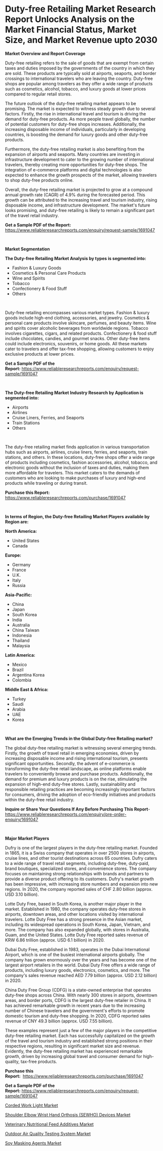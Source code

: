 <p><h1>Duty-free Retailing Market Research Report Unlocks Analysis on the Market Financial Status, Market Size, and Market Revenue upto 2030</h1></p><p><strong>Market Overview and Report Coverage</strong></p>
<p><p>Duty-free retailing refers to the sale of goods that are exempt from certain taxes and duties imposed by the governments of the country in which they are sold. These products are typically sold at airports, seaports, and border crossings to international travelers who are leaving the country. Duty-free shops are popular among travelers as they offer a wide range of products such as cosmetics, alcohol, tobacco, and luxury goods at lower prices compared to regular retail stores.</p><p>The future outlook of the duty-free retailing market appears to be promising. The market is expected to witness steady growth due to several factors. Firstly, the rise in international travel and tourism is driving the demand for duty-free products. As more people travel globally, the number of potential customers for duty-free shops increases. Additionally, the increasing disposable income of individuals, particularly in developing countries, is boosting the demand for luxury goods and other duty-free products.</p><p>Furthermore, the duty-free retailing market is also benefiting from the expansion of airports and seaports. Many countries are investing in infrastructure development to cater to the growing number of international travelers, thereby creating more opportunities for duty-free shops. The integration of e-commerce platforms and digital technologies is also expected to enhance the growth prospects of the market, allowing travelers to shop duty-free products online.</p><p>Overall, the duty-free retailing market is projected to grow at a compound annual growth rate (CAGR) of 4.9% during the forecasted period. This growth can be attributed to the increasing travel and tourism industry, rising disposable income, and infrastructure development. The market's future looks promising, and duty-free retailing is likely to remain a significant part of the travel retail industry.</p></p>
<p><strong>Get a Sample PDF of the Report:</strong> <a href="https://www.reliableresearchreports.com/enquiry/request-sample/1691047">https://www.reliableresearchreports.com/enquiry/request-sample/1691047</a></p>
<p>&nbsp;</p>
<p><strong>Market Segmentation</strong></p>
<p><strong>The Duty-free Retailing Market Analysis by types is segmented into:</strong></p>
<p><ul><li>Fashion & Luxury Goods</li><li>Cosmetics & Personal Care Products</li><li>Wine and Spirits</li><li>Tobacco</li><li>Confectionery & Food Stuff</li><li>Others</li></ul></p>
<p>&nbsp;</p>
<p><p>Duty-free retailing encompasses various market types. Fashion & luxury goods include high-end clothing, accessories, and jewelry. Cosmetics & personal care products involve skincare, perfumes, and beauty items. Wine and spirits cover alcoholic beverages from worldwide regions. Tobacco involves cigarettes, cigars, and related products. Confectionery & food stuff include chocolates, candies, and gourmet snacks. Other duty-free items could include electronics, souvenirs, or home goods. All these markets cater to travelers and offer tax-free shopping, allowing customers to enjoy exclusive products at lower prices.</p></p>
<p><strong>Get a Sample PDF of the Report:</strong>&nbsp;<a href="https://www.reliableresearchreports.com/enquiry/request-sample/1691047">https://www.reliableresearchreports.com/enquiry/request-sample/1691047</a></p>
<p>&nbsp;</p>
<p><strong>The Duty-free Retailing Market Industry Research by Application is segmented into:</strong></p>
<p><ul><li>Airports</li><li>Airlines</li><li>Cruise Liners, Ferries, and Seaports</li><li>Train Stations</li><li>Others</li></ul></p>
<p>&nbsp;</p>
<p><p>The duty-free retailing market finds application in various transportation hubs such as airports, airlines, cruise liners, ferries, and seaports, train stations, and others. In these locations, duty-free shops offer a wide range of products including cosmetics, fashion accessories, alcohol, tobacco, and electronic goods without the inclusion of taxes and duties, making them more affordable for travelers. This market caters to the demands of customers who are looking to make purchases of luxury and high-end products while traveling or during transit.</p></p>
<p><strong>Purchase this Report:</strong>&nbsp; <a href="https://www.reliableresearchreports.com/purchase/1691047">https://www.reliableresearchreports.com/purchase/1691047</a></p>
<p>&nbsp;</p>
<p><strong>In terms of Region, the Duty-free Retailing Market Players available by Region are:</strong></p>
<p>
    <p> <strong> North America: </strong>
        <ul>
            <li>United States</li>
            <li>Canada</li>
        </ul>
        </p> 
    <p> <strong> Europe: </strong>
        <ul>
            <li>Germany</li>
            <li>France</li>
            <li>U.K.</li>
            <li>Italy</li>
            <li>Russia</li>
        </ul>
        </p> 
    <p> <strong> Asia-Pacific: </strong>
        <ul>
            <li>China</li>
            <li>Japan</li>
            <li>South Korea</li>
            <li>India</li>
            <li>Australia</li>
            <li>China Taiwan</li>
            <li>Indonesia</li>
            <li>Thailand</li>
            <li>Malaysia</li>
        </ul>
        </p> 
    <p> <strong> Latin America: </strong>
        <ul>
            <li>Mexico</li>
            <li>Brazil</li>
            <li>Argentina Korea</li>
            <li>Colombia</li>
        </ul>
        </p> 
    <p> <strong> Middle East & Africa: </strong>
        <ul>
            <li>Turkey</li>
            <li>Saudi</li>
            <li>Arabia</li>
            <li>UAE</li>
            <li>Korea</li>
        </ul>
    </p>
    </p>
<p>&nbsp;</p>
<p><strong>What are the Emerging Trends in the Global Duty-free Retailing market?</strong></p>
<p><p>The global duty-free retailing market is witnessing several emerging trends. Firstly, the growth of travel retail in emerging economies, driven by increasing disposable income and rising international tourism, presents significant opportunities. Secondly, the advent of e-commerce is transforming the duty-free retail landscape, as online platforms enable travelers to conveniently browse and purchase products. Additionally, the demand for premium and luxury products is on the rise, stimulating the expansion of high-end duty-free stores. Lastly, sustainability and responsible retailing practices are becoming increasingly important factors for consumers, driving the adoption of eco-friendly initiatives and products within the duty-free retail industry.</p></p>
<p><strong>Inquire or Share Your Questions If Any Before Purchasing This Report</strong>- <a href="https://www.reliableresearchreports.com/enquiry/pre-order-enquiry/1691047">https://www.reliableresearchreports.com/enquiry/pre-order-enquiry/1691047</a></p>
<p>&nbsp;</p>
<p><strong>Major Market Players</strong></p>
<p><p>Dufry is one of the largest players in the duty-free retailing market. Founded in 1865, it is a Swiss company that operates in over 2500 stores in airports, cruise lines, and other tourist destinations across 65 countries. Dufry caters to a wide range of travel retail segments, including duty-free, duty-paid, brand boutiques, specialized stores, and convenience stores. The company focuses on maintaining strong relationships with brands and partners to provide a diverse product offering to its customers. Dufry's market growth has been impressive, with increasing store numbers and expansion into new regions. In 2020, the company reported sales of CHF 2.80 billion (approx. USD 3.10 billion).</p><p>Lotte Duty Free, based in South Korea, is another major player in the market. Established in 1980, the company operates duty-free stores in airports, downtown areas, and other locations visited by international travelers. Lotte Duty Free has a strong presence in the Asian market, including its widespread operations in South Korea, Japan, Vietnam, and more. The company has also expanded globally, with stores in Australia, Guam, and the United States. Lotte Duty Free reported sales revenue of KRW 6.86 trillion (approx. USD 6.1 billion) in 2020.</p><p>Dubai Duty Free, established in 1983, operates in the Dubai International Airport, which is one of the busiest international airports globally. The company has grown enormously over the years and has become one of the largest airport retailers in the world. Dubai Duty Free offers a wide range of products, including luxury goods, electronics, cosmetics, and more. The company's sales revenue reached AED 7.79 billion (approx. USD 2.12 billion) in 2020.</p><p>China Duty Free Group (CDFG) is a state-owned enterprise that operates duty-free shops across China. With nearly 300 stores in airports, downtown areas, and border ports, CDFG is the largest duty-free retailer in China. It has achieved remarkable growth in recent years due to the increasing number of Chinese travelers and the government's efforts to promote domestic tourism and duty-free shopping. In 2020, CDFG reported sales revenue of CNY 49.3 billion (approx. USD 7.55 billion).</p><p>These examples represent just a few of the major players in the competitive duty-free retailing market. Each has successfully capitalized on the growth of the travel and tourism industry and established strong positions in their respective regions, resulting in significant market size and revenue. Evidently, the duty-free retailing market has experienced remarkable growth, driven by increasing global travel and consumer demand for high-quality, tax-free products.</p></p>
<p><strong>Purchase this Report:</strong>&nbsp;&nbsp;<a href="https://www.reliableresearchreports.com/purchase/1691047">https://www.reliableresearchreports.com/purchase/1691047</a></p>
<p></p>
<p><strong>Get a Sample PDF of the Report:</strong>&nbsp;<a href="https://www.reliableresearchreports.com/enquiry/request-sample/1691047">https://www.reliableresearchreports.com/enquiry/request-sample/1691047</a></p>
<p><p><a href="https://www.linkedin.com/pulse/corded-work-light-market-size-share-amp-trends-analysis-cpzse/">Corded Work Light Market</a></p><p><a href="https://medium.com/@lottiejerde6456/shoulder-elbow-wrist-hand-orthosis-sewho-devices-market-trends-and-market-analysis-forecasted-for-7b66ba1c55a0">Shoulder Elbow Wrist Hand Orthosis (SEWHO) Devices Market</a></p><p><a href="https://github.com/WillieWoodard/Market-Research-Report-List-1/blob/main/veterinary-nutritional-feed-additives-market.md">Veterinary Nutritional Feed Additives Market</a></p><p><a href="https://medium.com/@shanieprice69879/outdoor-air-quality-testing-system-market-exploring-market-share-market-trends-and-future-growth-f1c98af79ac8">Outdoor Air Quality Testing System Market</a></p><p><a href="https://github.com/BryceTownsendr/Market-Research-Report-List-1/blob/main/soy-masking-agents-market.md">Soy Masking Agents Market</a></p></p>